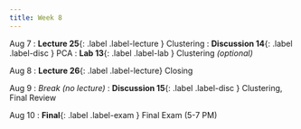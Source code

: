 ```yaml
---
title: Week 8
---
```


Aug 7
: **Lecture 25**{: .label .label-lecture } Clustering
: **Discussion 14**{: .label .label-disc } PCA
: **Lab 13**{: .label .label-lab } Clustering <i>(optional)</i>

Aug 8
: **Lecture 26**{: .label .label-lecture} Closing

Aug 9
: <i>Break (no lecture)</i>
: **Discussion 15**{: .label .label-disc } Clustering, Final Review

Aug 10
: **Final**{: .label .label-exam } Final Exam (5-7 PM)
